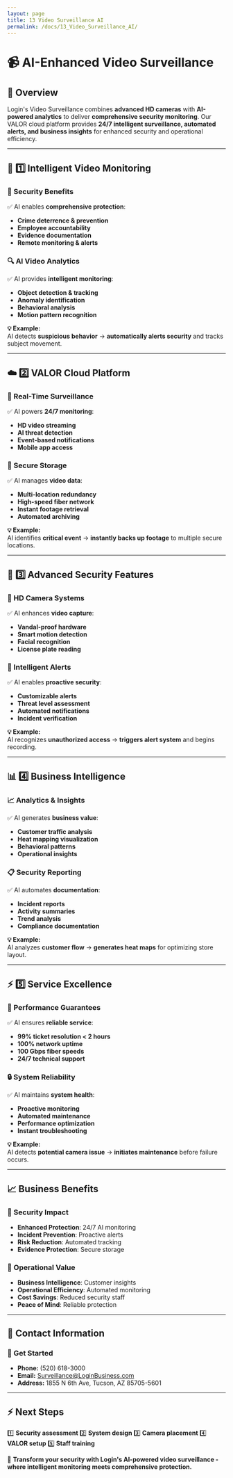 ```yaml
---
layout: page
title: 13 Video Surveillance AI
permalink: /docs/13_Video_Surveillance_AI/
---
```

# 📹 AI-Enhanced Video Surveillance

## 📌 Overview
Login's Video Surveillance combines **advanced HD cameras** with **AI-powered analytics** to deliver **comprehensive security monitoring**. Our VALOR cloud platform provides **24/7 intelligent surveillance, automated alerts, and business insights** for enhanced security and operational efficiency.

---

## 🎥 1️⃣ Intelligent Video Monitoring
### **🎯 Security Benefits**
✅ AI enables **comprehensive protection**:
- **Crime deterrence & prevention**
- **Employee accountability**
- **Evidence documentation**
- **Remote monitoring & alerts**

### **🔍 AI Video Analytics**
✅ AI provides **intelligent monitoring**:
- **Object detection & tracking**
- **Anomaly identification**
- **Behavioral analysis**
- **Motion pattern recognition**

**💡 Example:**  
AI detects **suspicious behavior** → **automatically alerts security** and tracks subject movement.

---

## ☁️ 2️⃣ VALOR Cloud Platform
### **🎯 Real-Time Surveillance**
✅ AI powers **24/7 monitoring**:
- **HD video streaming**
- **AI threat detection**
- **Event-based notifications**
- **Mobile app access**

### **💾 Secure Storage**
✅ AI manages **video data**:
- **Multi-location redundancy**
- **High-speed fiber network**
- **Instant footage retrieval**
- **Automated archiving**

**💡 Example:**  
AI identifies **critical event** → **instantly backs up footage** to multiple secure locations.

---

## 🤖 3️⃣ Advanced Security Features
### **📸 HD Camera Systems**
✅ AI enhances **video capture**:
- **Vandal-proof hardware**
- **Smart motion detection**
- **Facial recognition**
- **License plate reading**

### **🎯 Intelligent Alerts**
✅ AI enables **proactive security**:
- **Customizable alerts**
- **Threat level assessment**
- **Automated notifications**
- **Incident verification**

**💡 Example:**  
AI recognizes **unauthorized access** → **triggers alert system** and begins recording.

---

## 📊 4️⃣ Business Intelligence
### **📈 Analytics & Insights**
✅ AI generates **business value**:
- **Customer traffic analysis**
- **Heat mapping visualization**
- **Behavioral patterns**
- **Operational insights**

### **📋 Security Reporting**
✅ AI automates **documentation**:
- **Incident reports**
- **Activity summaries**
- **Trend analysis**
- **Compliance documentation**

**💡 Example:**  
AI analyzes **customer flow** → **generates heat maps** for optimizing store layout.

---

## ⚡ 5️⃣ Service Excellence
### **🎯 Performance Guarantees**
✅ AI ensures **reliable service**:
- **99% ticket resolution < 2 hours**
- **100% network uptime**
- **100 Gbps fiber speeds**
- **24/7 technical support**

### **🔒 System Reliability**
✅ AI maintains **system health**:
- **Proactive monitoring**
- **Automated maintenance**
- **Performance optimization**
- **Instant troubleshooting**

**💡 Example:**  
AI detects **potential camera issue** → **initiates maintenance** before failure occurs.

---

## 📈 Business Benefits
### **🎯 Security Impact**
- **Enhanced Protection**: 24/7 AI monitoring
- **Incident Prevention**: Proactive alerts
- **Risk Reduction**: Automated tracking
- **Evidence Protection**: Secure storage

### **💼 Operational Value**
- **Business Intelligence**: Customer insights
- **Operational Efficiency**: Automated monitoring
- **Cost Savings**: Reduced security staff
- **Peace of Mind**: Reliable protection

---

## 📍 Contact Information
### **🏢 Get Started**
- **Phone:** (520) 618-3000
- **Email:** Surveillance@LoginBusiness.com
- **Address:** 1855 N 6th Ave, Tucson, AZ 85705-5601

---

## ⚡ Next Steps
1️⃣ **Security assessment**
2️⃣ **System design**
3️⃣ **Camera placement**
4️⃣ **VALOR setup**
5️⃣ **Staff training**

🚀 **Transform your security with Login's AI-powered video surveillance - where intelligent monitoring meets comprehensive protection.** 
